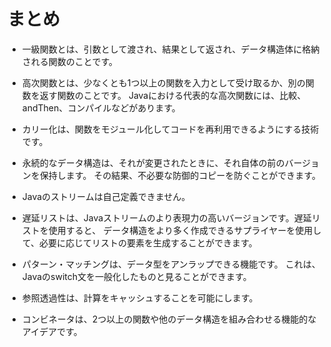 # まとめ

- 一級関数とは、引数として渡され、結果として返され、データ構造体に格納される関数のことです。

- 高次関数とは、少なくとも1つ以上の関数を入力として受け取るか、別の関数を返す関数のことです。
Javaにおける代表的な高次関数には、比較、andThen、コンパイルなどがあります。

- カリー化は、関数をモジュール化してコードを再利用できるようにする技術です。

- 永続的なデータ構造は、それが変更されたときに、それ自体の前のバージョンを保持します。
その結果、不必要な防御的コピーを防ぐことができます。

- Javaのストリームは自己定義できません。

- 遅延リストは、Javaストリームのより表現力の高いバージョンです。遅延リストを使用すると、
データ構造をより多く作成できるサプライヤーを使用して、必要に応じてリストの要素を生成することができます。

- パターン・マッチングは、データ型をアンラップできる機能です。
これは、Javaのswitch文を一般化したものと見ることができます。

- 参照透過性は、計算をキャッシュすることを可能にします。

- コンビネータは、2つ以上の関数や他のデータ構造を組み合わせる機能的なアイデアです。
